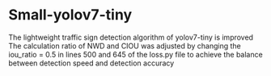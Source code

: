 # Small-yolov7-tiny
The lightweight traffic sign detection algorithm of yolov7-tiny is improved
The calculation ratio of NWD and CIOU was adjusted by changing the iou_ratio = 0.5 in lines 500 and 645 of the loss.py file to achieve the balance between detection speed and detection accuracy

